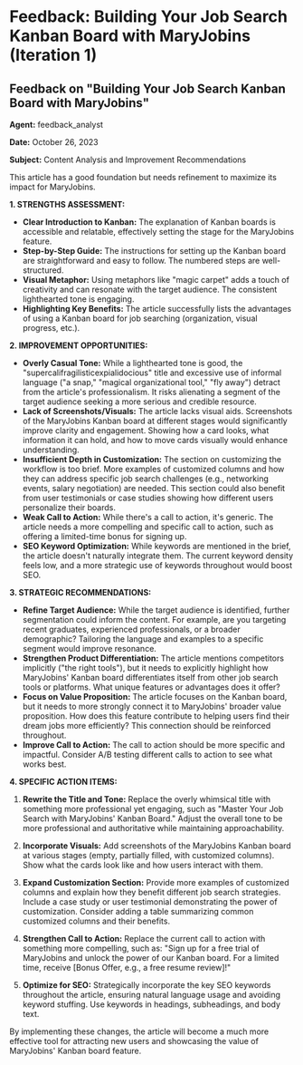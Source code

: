 # Feedback: Building Your Job Search Kanban Board with MaryJobins (Iteration 1)

## Feedback on "Building Your Job Search Kanban Board with MaryJobins"

**Agent:** feedback_analyst

**Date:** October 26, 2023

**Subject:** Content Analysis and Improvement Recommendations


This article has a good foundation but needs refinement to maximize its impact for MaryJobins.

**1. STRENGTHS ASSESSMENT:**

* **Clear Introduction to Kanban:** The explanation of Kanban boards is accessible and relatable, effectively setting the stage for the MaryJobins feature.
* **Step-by-Step Guide:** The instructions for setting up the Kanban board are straightforward and easy to follow.  The numbered steps are well-structured.
* **Visual Metaphor:** Using metaphors like "magic carpet" adds a touch of creativity and can resonate with the target audience.  The consistent lighthearted tone is engaging.
* **Highlighting Key Benefits:** The article successfully lists the advantages of using a Kanban board for job searching (organization, visual progress, etc.).


**2. IMPROVEMENT OPPORTUNITIES:**

* **Overly Casual Tone:** While a lighthearted tone is good, the "supercalifragilisticexpialidocious" title and excessive use of informal language ("a snap," "magical organizational tool," "fly away") detract from the article's professionalism.  It risks alienating a segment of the target audience seeking a more serious and credible resource.
* **Lack of Screenshots/Visuals:** The article lacks visual aids.  Screenshots of the MaryJobins Kanban board at different stages would significantly improve clarity and engagement. Showing how a card looks, what information it can hold, and how to move cards visually would enhance understanding.
* **Insufficient Depth in Customization:** The section on customizing the workflow is too brief.  More examples of customized columns and how they can address specific job search challenges (e.g., networking events, salary negotiation) are needed.  This section could also benefit from  user testimonials or case studies showing how different users personalize their boards.
* **Weak Call to Action:** While there's a call to action, it's generic.  The article needs a more compelling and specific call to action, such as offering a limited-time bonus for signing up.
* **SEO Keyword Optimization:** While keywords are mentioned in the brief, the article doesn't naturally integrate them.  The current keyword density feels low, and a more strategic use of keywords throughout would boost SEO.


**3. STRATEGIC RECOMMENDATIONS:**

* **Refine Target Audience:** While the target audience is identified, further segmentation could inform the content. For example, are you targeting recent graduates, experienced professionals, or a broader demographic?  Tailoring the language and examples to a specific segment would improve resonance.
* **Strengthen Product Differentiation:** The article mentions competitors implicitly ("the right tools"), but it needs to explicitly highlight how MaryJobins' Kanban board differentiates itself from other job search tools or platforms. What unique features or advantages does it offer?
* **Focus on Value Proposition:** The article focuses on the Kanban board, but it needs to more strongly connect it to MaryJobins' broader value proposition.  How does this feature contribute to helping users find their dream jobs more efficiently?  This connection should be reinforced throughout.
* **Improve Call to Action:** The call to action should be more specific and impactful.  Consider A/B testing different calls to action to see what works best.


**4. SPECIFIC ACTION ITEMS:**

1. **Rewrite the Title and Tone:** Replace the overly whimsical title with something more professional yet engaging, such as "Master Your Job Search with MaryJobins' Kanban Board."  Adjust the overall tone to be more professional and authoritative while maintaining approachability.

2. **Incorporate Visuals:** Add screenshots of the MaryJobins Kanban board at various stages (empty, partially filled, with customized columns).  Show what the cards look like and how users interact with them.

3. **Expand Customization Section:**  Provide more examples of customized columns and explain how they benefit different job search strategies.  Include a case study or user testimonial demonstrating the power of customization.  Consider adding a table summarizing common customized columns and their benefits.

4. **Strengthen Call to Action:** Replace the current call to action with something more compelling, such as: "Sign up for a free trial of MaryJobins and unlock the power of our Kanban board.  For a limited time, receive [Bonus Offer, e.g.,  a free resume review]!"

5. **Optimize for SEO:** Strategically incorporate the key SEO keywords throughout the article, ensuring natural language usage and avoiding keyword stuffing.  Use keywords in headings, subheadings, and body text.


By implementing these changes, the article will become a much more effective tool for attracting new users and showcasing the value of MaryJobins' Kanban board feature.
